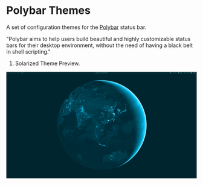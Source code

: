 # Polybar Themes
A set of configuration themes for the [Polybar](https://github.com/polybar/polybar) status bar.

"Polybar aims to help users build beautiful and highly customizable status bars for their desktop environment, without the need of having a black belt in shell scripting."
 
01. Solarized Theme Preview.

![image](https://github.com/michell-dev/polybar-themes/blob/main/Previews/solarized.png?=400x250)
